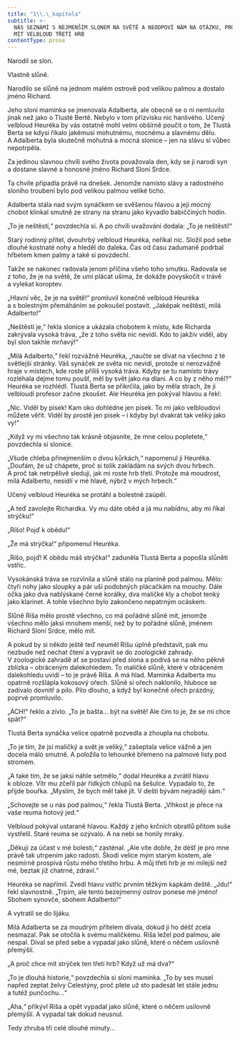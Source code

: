 ```yaml
---
title: "1\\.\_kapitola"
subtitle: >-
  NÁS SEZNÁMÍ S NEJMENŠÍM SLONEM NA SVĚTĚ A NEODPOVÍ NÁM NA OTÁZKU, PROČ CHCE
  MÍT VELBLOUD TŘETÍ HRB
contentType: prose
---
```


<section>

Narodil se slon.

Vlastně slůně.

Narodilo se slůně na jednom malém ostrově pod velikou palmou a dostalo jméno Richard.

Jeho sloní maminka se jmenovala Adalberta, ale obecně se o ní nemluvilo jinak než jako o Tlusté Bertě. Nebylo v tom přízvisku nic hanlivého. Učený velbloud Heuréka by vás ostatně mohl velmi obšírně poučit o tom, že Tlustá Berta se kdysi říkalo jakémusi mohutnému, mocnému a slavnému dělu. A Adalberta byla skutečně mohutná a mocná slonice – jen na slávu si vůbec nepotrpěla.

Za jedinou slavnou chvílí svého života považovala den, kdy se jí narodí syn a dostane slavné a honosné jméno Richard Sloní Srdce.

Ta chvíle připadla právě na dnešek. Jenomže namísto slávy a radostného sloního troubení bylo pod velikou palmou veliké ticho.

Adalberta stála nad svým synáčkem se svěšenou hlavou a její mocný chobot klinkal smutně ze strany na stranu jako kyvadlo babiččiných hodin.

„To je neštěstí,“ povzdechla si. A po chvíli uvažování dodala: „To je neštěstí!“

Starý rodinný přítel, dvouhrbý velbloud Heuréka, neříkal nic. Složil pod sebe dlouhé kostnaté nohy a hleděl do daleka. Čas od času zadumaně podrbal hřbetem kmen palmy a také si povzdechl.

Takže se nakonec radovala jenom příčina všeho toho smutku. Radovala se z toho, že je na světě, že umí plácat ušima, že dokáže povyskočit v trávě a vylekat koroptev.

„Hlavní věc, že je na světě!“ promluvil konečně velbloud Heuréka a s bolestným přemáháním se pokoušel postavit. „Jaképak neštěstí, milá Adalberto!“

„Neštěstí je,“ řekla slonice a ukázala chobotem k místu, kde Richarda zakrývala vysoká tráva, „že z toho světa nic nevidí. Kdo to jakživ viděl, aby byl slon takhle mrňavý!“

„Milá Adalberto,“ řekl rozvážně Heuréka, „naučte se dívat na všechno z té světlejší stránky. Váš synáček ze světa nic nevidí, protože si nerozvážně hraje v místech, kde roste příliš vysoká tráva. Kdyby se tu namísto trávy rozléhala dejme tomu poušť, měl by svět jako na dlani. A co by z něho měl?“ Heuréka se rozhlédl. Tlustá Berta se přikrčila, jako by měla strach, že ji velbloudí profesor začne zkoušet. Ale Heuréka jen pokýval hlavou a řekl:

„Nic. Viděl by písek! Kam oko dohlédne jen písek. To mi jako velbloudovi můžete věřit. Viděl by prostě jen písek – i kdyby byl dvakrát tak veliký jako vy!“

„Když vy mi všechno tak krásně objasníte, že mne celou popletete,“ povzdechla si slonice.

„Všude chleba přinejmenším o dvou kůrkách,“ napomenul ji Heuréka. „Doufám, že už chápete, proč si tolik zakládám na svých dvou hrbech. A proč tak netrpělivě sleduji, jak mi roste hrb třetí. Protože má moudrost, milá Adalberto, nesídlí v mé hlavě, nýbrž v mých hrbech.“

Učený velbloud Heuréka se protáhl a bolestně zaúpěl.

„A teď zavolejte Richardka. Vy mu dáte oběd a já mu nabídnu, aby mi říkal strýčku!“

„Ríšo! Pojď k obědu!“

„Že má strýčka!“ připomenul Heuréka.

„Ríšo, pojď! K obědu máš strýčka!“ zaduněla Tlustá Berta a popošla slůněti vstříc.

Vysokánská tráva se rozvlnila a slůně stálo na planině pod palmou. Mělo: čtyři nohy jako sloupky a pár uší podobných plácačkám na mouchy. Dále očka jako dva nablýskané černé korálky, dva maličké kly a chobot tenký jako klarinet. A tohle všechno bylo zakončeno nepatrným ocáskem.

Slůně Ríša mělo prostě všechno, co má pořádné slůně mít, jenomže všechno mělo jaksi mnohem menší, než by to pořádné slůně, jménem Richard Sloní Srdce, mělo mít.

A pokud by si někdo ještě teď neuměl Ríšu úplně představit, pak mu nezbude než nechat čtení a vypravit se do zoologické zahrady. V zoologické zahradě ať se postaví před slona a podívá se na něho pěkně zblízka – obráceným dalekohledem. To maličké slůně, které v obráceném dalekohledu uvidí – to je právě Ríša. A má hlad. Maminka Adalberta mu opatrně rozšlápla kokosový ořech. Slůně si ořech naklonilo, hluboce se zadívalo dovnitř a pilo. Pilo dlouho, a když byl konečně ořech prázdný, poprvé promluvilo.

„ÁCH!“ řeklo a zívlo. „To je bašta… být na světě! Ale čím to je, že se mi chce spát?“

Tlustá Berta synáčka velice opatrně pozvedla a zhoupla na chobotu.

„To je tím, že jsi maličký a svět je veliký,“ zašeptala velice vážně a jen docela málo smutně. A položila to lehounké břemeno na palmové listy pod stromem.

„A také tím, že se jaksi náhle setmělo,“ dodal Heuréka a zvrátil hlavu k obloze. Vítr mu zčeřil pár řídkých chlupů na šešulce. Vypadalo to, že přijde bouřka. „Myslím, že bych měl také jít. V dešti bývám nejraději sám.“

„Schovejte se u nás pod palmou,“ řekla Tlustá Berta. „Vlhkost je přece na vaše reuma hotový jed.“

Velbloud pokýval ustaraně hlavou. Každý z jeho krčních obratlů přitom suše vystřelil. Staré reuma se ozývalo. A na nebi se honily mraky.

„Děkuji za účast v mé bolesti,“ zasténal. „Ale víte dobře, že déšť je pro mne právě tak utrpením jako radostí. Škodí velice mým starým kostem, ale nesmírně prospívá růstu mého třetího hrbu. A můj třetí hrb je mi milejší než mé, beztak již chatrné, zdraví.“

Heuréka se napřímil. Zvedl hlavu vstříc prvním těžkým kapkám deště. „Jdu!“ řekl slavnostně. „Trpím, ale tento bezejmenný ostrov ponese mé jméno! Sbohem synovče, sbohem Adalberto!“

A vytratil se do lijáku.

Milá Adalberta se za moudrým přítelem dívala, dokud jí ho déšť zcela nesmazal. Pak se otočila k svému maličkému. Ríša ležel pod palmou, ale nespal. Díval se před sebe a vypadal jako slůně, které o něčem usilovně přemýšlí.

„A proč chce mít strýček ten třetí hrb? Když už má dva?“

„To je dlouhá historie,“ povzdechla si sloní maminka. „To by ses musel napřed zeptat želvy Celestýny, proč plete už sto padesát let stále jednu a tutéž punčochu…“

„Aha,“ přikývl Ríša a opět vypadal jako slůně, které o něčem usilovně přemýšlí. A vypadal tak dokud neusnul.

Tedy zhruba tři celé dlouhé minuty…

</section>
